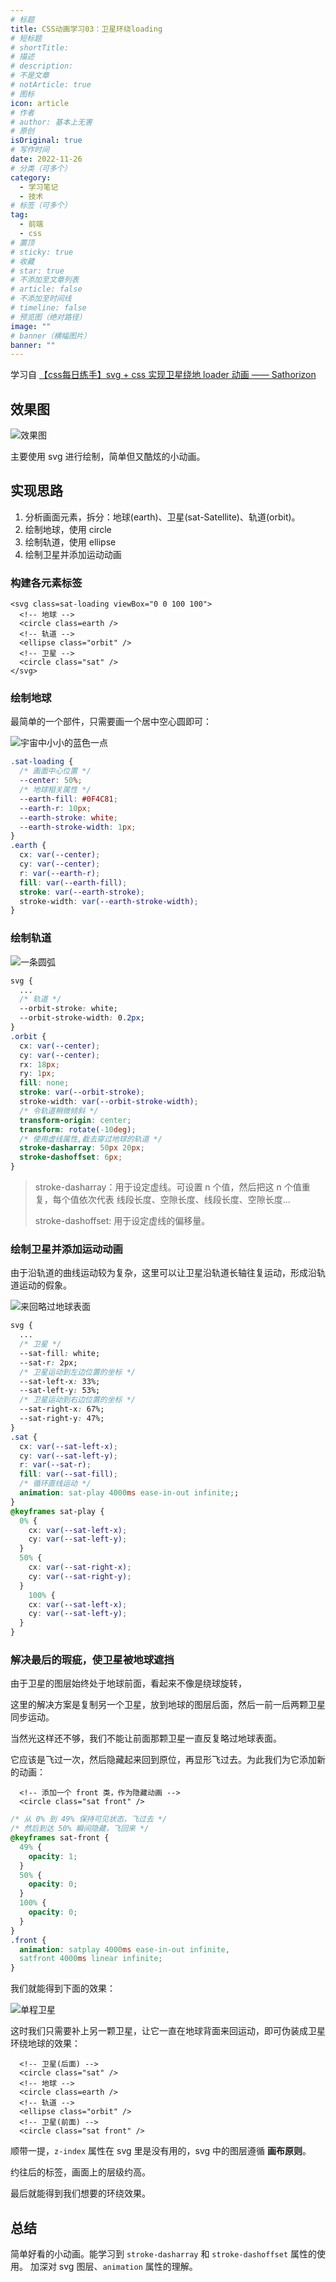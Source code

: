 ```yaml
---
# 标题
title: CSS动画学习03：卫星环绕loading
# 短标题
# shortTitle:
# 描述
# description:
# 不是文章
# notArticle: true
# 图标
icon: article
# 作者
# author: 基本上无害
# 原创
isOriginal: true
# 写作时间
date: 2022-11-26
# 分类（可多个）
category:
  - 学习笔记
  - 技术
# 标签（可多个）
tag:
  - 前端
  - css
# 置顶
# sticky: true
# 收藏
# star: true
# 不添加至文章列表
# article: false
# 不添加至时间线
# timeline: false
# 预览图（绝对路径）
image: ""
# banner（横幅图片）
banner: ""
---
```


学习自 [【css每日练手】svg + css 实现卫星绕地 loader 动画 —— Sathorizon](https://www.bilibili.com/video/BV1S14y1L7je/?spm_id_from=333.1007.top_right_bar_window_default_collection.content.click)

<!-- more -->

## 效果图

![效果图](https://raw.githubusercontent.com/harmless7/blogImgHost/main/202212081153422.gif?token=ASN72ADG435KL6TSKTIUNFLDSFP7K)

主要使用 svg 进行绘制，简单但又酷炫的小动画。

## 实现思路

1. 分析画面元素，拆分：地球(earth)、卫星(sat-Satellite)、轨道(orbit)。
2. 绘制地球，使用 circle
3. 绘制轨道，使用 ellipse
4. 绘制卫星并添加运动动画

### 构建各元素标签

```text
<svg class=sat-loading viewBox="0 0 100 100">
  <!-- 地球 -->
  <circle class=earth />
  <!-- 轨道 -->
  <ellipse class="orbit" />
  <!-- 卫星 -->
  <circle class="sat" />
</svg>
```

### 绘制地球

最简单的一个部件，只需要画一个居中空心圆即可：

![宇宙中小小的蓝色一点](https://raw.githubusercontent.com/harmless7/blogImgHost/main/202212081153423.png?token=ASN72ABJSAYRIOZ4A3L4MS3DSFP7M)

```css
.sat-loading {
  /* 画面中心位置 */
  --center: 50%;
  /* 地球相关属性 */
  --earth-fill: #0F4C81;
  --earth-r: 10px;
  --earth-stroke: white;
  --earth-stroke-width: 1px;
}
.earth {
  cx: var(--center);
  cy: var(--center);
  r: var(--earth-r);
  fill: var(--earth-fill);
  stroke: var(--earth-stroke);
  stroke-width: var(--earth-stroke-width);
}
```

### 绘制轨道

![一条圆弧](https://raw.githubusercontent.com/harmless7/blogImgHost/main/202212081153424.png?token=ASN72AF7VKTGAQ2DQMPURTLDSFP7O)

```css
svg {
  ...
  /* 轨道 */
  --orbit-stroke: white;
  --orbit-stroke-width: 0.2px;
}
.orbit {
  cx: var(--center);
  cy: var(--center);
  rx: 18px;
  ry: 1px;
  fill: none;
  stroke: var(--orbit-stroke);
  stroke-width: var(--orbit-stroke-width);
  /* 令轨道稍微倾斜 */
  transform-origin: center;
  transform: rotate(-10deg);
  /* 使用虚线属性,截去穿过地球的轨道 */
  stroke-dasharray: 50px 20px;
  stroke-dashoffset: 6px;
}
```

> stroke-dasharray：用于设定虚线。可设置 n 个值，然后把这 n 个值重复，每个值依次代表 线段长度、空隙长度、线段长度、空隙长度...
>
> stroke-dashoffset: 用于设定虚线的偏移量。

### 绘制卫星并添加运动动画

由于沿轨道的曲线运动较为复杂，这里可以让卫星沿轨道长轴往复运动，形成沿轨道运动的假象。

![来回略过地球表面](https://raw.githubusercontent.com/harmless7/blogImgHost/main/202212081153425.gif?token=ASN72AETXCUVA5B7O2PNGMDDSFP7Q)

```css
svg {
  ...
  /* 卫星 */
  --sat-fill: white;
  --sat-r: 2px;
  /* 卫星运动到左边位置的坐标 */
  --sat-left-x: 33%;
  --sat-left-y: 53%;
  /* 卫星运动到右边位置的坐标 */
  --sat-right-x: 67%;
  --sat-right-y: 47%;
}
.sat {
  cx: var(--sat-left-x);
  cy: var(--sat-left-y);
  r: var(--sat-r);
  fill: var(--sat-fill);
  /* 循环直线运动 */
  animation: sat-play 4000ms ease-in-out infinite;;
}
@keyframes sat-play {
  0% {
    cx: var(--sat-left-x);
    cy: var(--sat-left-y);
  }
  50% {
    cx: var(--sat-right-x);
    cy: var(--sat-right-y);
  }
    100% {
    cx: var(--sat-left-x);
    cy: var(--sat-left-y);
  }
}
```

### 解决最后的瑕疵，使卫星被地球遮挡

由于卫星的图层始终处于地球前面，看起来不像是绕球旋转，

这里的解决方案是复制另一个卫星，放到地球的图层后面，然后一前一后两颗卫星同步运动。

当然光这样还不够，我们不能让前面那颗卫星一直反复略过地球表面。

它应该是飞过一次，然后隐藏起来回到原位，再显形飞过去。为此我们为它添加新的动画：

```text
  <!-- 添加一个 front 类，作为隐藏动画 -->
  <circle class="sat front" />
```

```css
/* 从 0% 到 49% 保持可见状态，飞过去 */
/* 然后到达 50% 瞬间隐藏，飞回来 */
@keyframes sat-front {
  49% {
    opacity: 1;
  }
  50% {
    opacity: 0;
  }
  100% {
    opacity: 0;
  }
}
.front {
  animation: satplay 4000ms ease-in-out infinite,
  satfront 4000ms linear infinite;
}
```

我们就能得到下面的效果：

![单程卫星](https://raw.githubusercontent.com/harmless7/blogImgHost/main/202212081153426.gif?token=ASN72AAGQTFZMV2WZURNUULDSFP7S)

这时我们只需要补上另一颗卫星，让它一直在地球背面来回运动，即可伪装成卫星环绕地球的效果：

```text
  <!-- 卫星(后面) -->
  <circle class="sat" />
  <!-- 地球 -->
  <circle class=earth />
  <!-- 轨道 -->
  <ellipse class="orbit" />
  <!-- 卫星(前面) -->
  <circle class="sat front" />
```

顺带一提，```z-index``` 属性在 svg 里是没有用的，svg 中的图层遵循 **画布原则**。

约往后的标签，画面上的层级约高。

最后就能得到我们想要的环绕效果。

## 总结

简单好看的小动画。能学习到 ```stroke-dasharray``` 和 ```stroke-dashoffset``` 属性的使用。
加深对 svg 图层、```animation``` 属性的理解。

